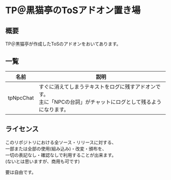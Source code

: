 # TP＠黒猫亭のToSアドオン置き場
## 概要
TP＠黒猫亭が作成したToSのアドオンをおいてあります。  

## 一覧

|名前|説明|
|---|---|
| tpNpcChat | すぐに消えてしまうテキストをログに残すアドオンです。<br>主に「NPCの台詞」がチャットにログとして残るようになります。 |

## ライセンス
このリポジトリにおける全ソース・リリースに対する、  
一部または全部の使用(組み込み)・改変・頒布を、  
一切の表記なし・確認なしで利用することが出来ます。  
(ないとは思いますが、商用も可です)  

要は自由です。  



